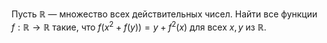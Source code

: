 Пусть $\mathbb{R}$ — множество всех действительных чисел. Найти все функции $f:\mathbb{R}\to \mathbb{R}$  такие, что $f\left( {{x}^{2}}+f\left( y \right) \right)=y+{{f}^{2}}\left( x \right)$ для всех $x,y$ из $\mathbb{R}$.